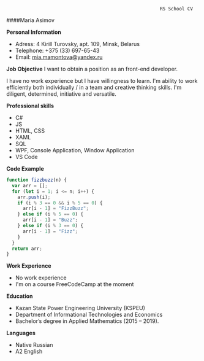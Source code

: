                                                             RS School CV

####Maria Asimov

**Personal Information**

- Adress: 4 Kirill Turovsky, apt. 109, Minsk, Belarus
- Telephone: +375 (33) 697-65-43
- Email: <mia.mamontova@yandex.ru>

**Job Objective**
I want to obtain a position as an front-end developer.

I have no work experience but I have willingness to learn.
I'm ability to work efficiently both individually / in a team and creative thinking skills. I'm diligent, determined, initiative and versatile.

**Professional skills**

- C#
- JS
- HTML, CSS
- XAML
- SQL
- WPF, Console Application, Window Application
- VS Code

**Code Example**

```js
function fizzbuzz(n) {
  var arr = [];
  for (let i = 1; i <= n; i++) {
    arr.push(i);
    if (i % 3 == 0 && i % 5 == 0) {
      arr[i - 1] = "FizzBuzz";
    } else if (i % 5 == 0) {
      arr[i - 1] = "Buzz";
    } else if (i % 3 == 0) {
      arr[i - 1] = "Fizz";
    }
  }
  return arr;
}
```

**Work Experience**

- No work experience
- I'm on a course FreeCodeCamp at the moment

**Education**

- Kazan State Power Engineering University (KSPEU)
- Department of Informational Technologies and Economics
- Bachelor’s degree in Applied Mathematics (2015 – 2019).

**Languages**

- Native Russian
- A2 English
